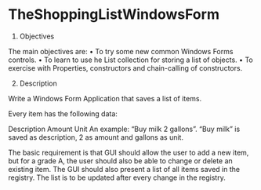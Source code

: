 # TheShoppingListWindowsForm

1. Objectives

The main objectives are:
• To try some new common Windows Forms controls.
• To learn to use he List<T> collection for storing a list of objects.
• To exercise with Properties, constructors and chain-calling of constructors.

2. Description

Write a Windows Form Application that saves a list of items. 

Every item has the following data:

Description
Amount
Unit
An example: “Buy milk 2 gallons”. “Buy milk” is saved as description, 2 as amount and gallons as unit.

The basic requirement is that GUI should allow the user to add a new item, but for a grade A, the user should also be able to
change or delete an existing item. The GUI should also present a list of all items saved in the registry. The list is to be updated
after every change in the registry.



